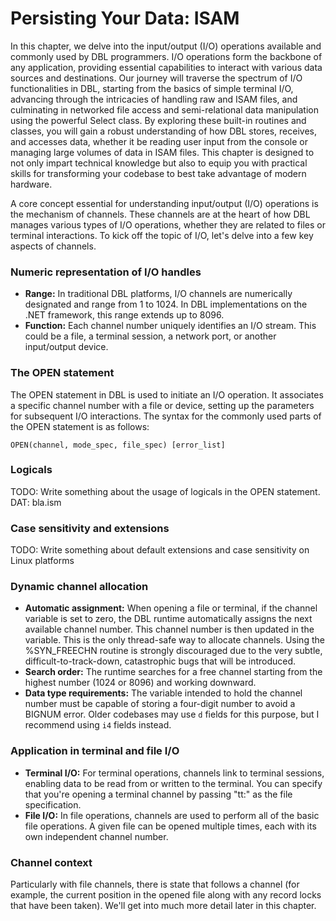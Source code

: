 # Persisting Your Data: ISAM

In this chapter, we delve into the input/output (I/O) operations available and commonly used by DBL programmers. I/O operations form the backbone of any application, providing essential capabilities to interact with various data sources and destinations. Our journey will traverse the spectrum of I/O functionalities in DBL, starting from the basics of simple terminal I/O, advancing through the intricacies of handling raw and ISAM files, and culminating in networked file access and semi-relational data manipulation using the powerful Select class. By exploring these built-in routines and classes, you will gain a robust understanding of how DBL stores, receives, and accesses data, whether it be reading user input from the console or managing large volumes of data in ISAM files. This chapter is designed to not only impart technical knowledge but also to equip you with practical skills for transforming your codebase to best take advantage of modern hardware.

A core concept essential for understanding input/output (I/O) operations is the mechanism of channels. These channels are at the heart of how DBL manages various types of I/O operations, whether they are related to files or terminal interactions. To kick off the topic of I/O, let's delve into a few key aspects of channels.

### Numeric representation of I/O handles
- **Range:** In traditional DBL platforms, I/O channels are numerically designated and range from 1 to 1024. In DBL implementations on the .NET framework, this range extends up to 8096.
- **Function:** Each channel number uniquely identifies an I/O stream. This could be a file, a terminal session, a network port, or another input/output device.

### The OPEN statement
The OPEN statement in DBL is used to initiate an I/O operation. It associates a specific channel number with a file or device, setting up the parameters for subsequent I/O interactions. The syntax for the commonly used parts of the OPEN statement is as follows:

`OPEN(channel, mode_spec, file_spec) [error_list]`

### Logicals
TODO: Write something about the usage of logicals in the OPEN statement. DAT: bla.ism

### Case sensitivity and extensions
TODO: Write something about default extensions and case sensitivity on Linux platforms

### Dynamic channel allocation
- **Automatic assignment:** When opening a file or terminal, if the channel variable is set to zero, the DBL runtime automatically assigns the next available channel number. This channel number is then updated in the variable. This is the only thread-safe way to allocate channels. Using the %SYN_FREECHN routine is strongly discouraged due to the very subtle, difficult-to-track-down, catastrophic bugs that will be introduced.
- **Search order:** The runtime searches for a free channel starting from the highest number (1024 or 8096) and working downward.
- **Data type requirements:** The variable intended to hold the channel number must be capable of storing a four-digit number to avoid a BIGNUM error. Older codebases may use `d` fields for this purpose, but I recommend using `i4` fields instead.

### Application in terminal and file I/O
- **Terminal I/O:** For terminal operations, channels link to terminal sessions, enabling data to be read from or written to the terminal. You can specify that you're opening a terminal channel by passing "tt:" as the file specification.
- **File I/O:** In file operations, channels are used to perform all of the basic file operations. A given file can be opened multiple times, each with its own independent channel number.

### Channel context
Particularly with file channels, there is state that follows a channel (for example, the current position in the opened file along with any record locks that have been taken). We'll get into much more detail later in this chapter.
